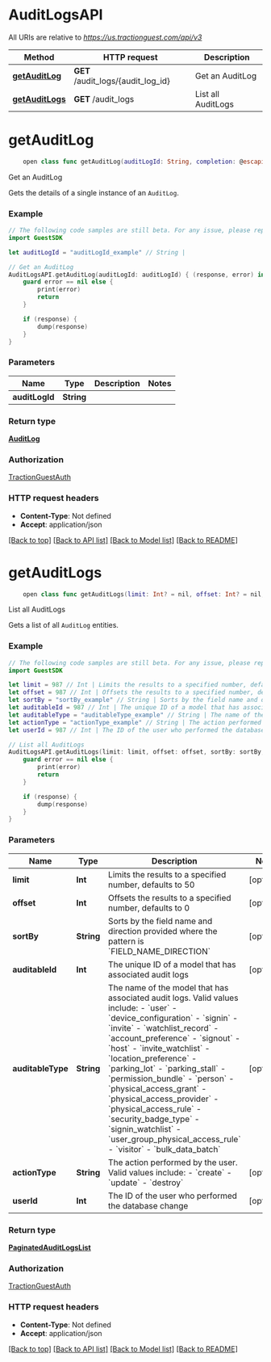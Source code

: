 # AuditLogsAPI

All URIs are relative to *https://us.tractionguest.com/api/v3*

Method | HTTP request | Description
------------- | ------------- | -------------
[**getAuditLog**](AuditLogsAPI.md#getauditlog) | **GET** /audit_logs/{audit_log_id} | Get an AuditLog
[**getAuditLogs**](AuditLogsAPI.md#getauditlogs) | **GET** /audit_logs | List all AuditLogs


# **getAuditLog**
```swift
    open class func getAuditLog(auditLogId: String, completion: @escaping (_ data: AuditLog?, _ error: Error?) -> Void)
```

Get an AuditLog

Gets the details of a single instance of an `AuditLog`.

### Example 
```swift
// The following code samples are still beta. For any issue, please report via http://github.com/OpenAPITools/openapi-generator/issues/new
import GuestSDK

let auditLogId = "auditLogId_example" // String | 

// Get an AuditLog
AuditLogsAPI.getAuditLog(auditLogId: auditLogId) { (response, error) in
    guard error == nil else {
        print(error)
        return
    }

    if (response) {
        dump(response)
    }
}
```

### Parameters

Name | Type | Description  | Notes
------------- | ------------- | ------------- | -------------
 **auditLogId** | **String** |  | 

### Return type

[**AuditLog**](AuditLog.md)

### Authorization

[TractionGuestAuth](../README.md#TractionGuestAuth)

### HTTP request headers

 - **Content-Type**: Not defined
 - **Accept**: application/json

[[Back to top]](#) [[Back to API list]](../README.md#documentation-for-api-endpoints) [[Back to Model list]](../README.md#documentation-for-models) [[Back to README]](../README.md)

# **getAuditLogs**
```swift
    open class func getAuditLogs(limit: Int? = nil, offset: Int? = nil, sortBy: String? = nil, auditableId: Int? = nil, auditableType: String? = nil, actionType: String? = nil, userId: Int? = nil, completion: @escaping (_ data: PaginatedAuditLogsList?, _ error: Error?) -> Void)
```

List all AuditLogs

Gets a list of all `AuditLog` entities.

### Example 
```swift
// The following code samples are still beta. For any issue, please report via http://github.com/OpenAPITools/openapi-generator/issues/new
import GuestSDK

let limit = 987 // Int | Limits the results to a specified number, defaults to 50 (optional)
let offset = 987 // Int | Offsets the results to a specified number, defaults to 0 (optional)
let sortBy = "sortBy_example" // String | Sorts by the field name and direction provided where the pattern is `FIELD_NAME_DIRECTION` (optional)
let auditableId = 987 // Int | The unique ID of a model that has associated audit logs (optional)
let auditableType = "auditableType_example" // String | The name of the model that has associated audit logs. Valid values include: - `user` - `device_configuration` - `signin` - `invite` - `watchlist_record` - `account_preference` - `signout` - `host` - `invite_watchlist` - `location_preference` - `parking_lot` - `parking_stall` - `permission_bundle` - `person` - `physical_access_grant` - `physical_access_provider` - `physical_access_rule` - `security_badge_type` - `signin_watchlist` - `user_group_physical_access_rule` - `visitor` - `bulk_data_batch`  (optional)
let actionType = "actionType_example" // String | The action performed by the user. Valid values include: - `create` - `update` - `destroy`  (optional)
let userId = 987 // Int | The ID of the user who performed the database change (optional)

// List all AuditLogs
AuditLogsAPI.getAuditLogs(limit: limit, offset: offset, sortBy: sortBy, auditableId: auditableId, auditableType: auditableType, actionType: actionType, userId: userId) { (response, error) in
    guard error == nil else {
        print(error)
        return
    }

    if (response) {
        dump(response)
    }
}
```

### Parameters

Name | Type | Description  | Notes
------------- | ------------- | ------------- | -------------
 **limit** | **Int** | Limits the results to a specified number, defaults to 50 | [optional] 
 **offset** | **Int** | Offsets the results to a specified number, defaults to 0 | [optional] 
 **sortBy** | **String** | Sorts by the field name and direction provided where the pattern is &#x60;FIELD_NAME_DIRECTION&#x60; | [optional] 
 **auditableId** | **Int** | The unique ID of a model that has associated audit logs | [optional] 
 **auditableType** | **String** | The name of the model that has associated audit logs. Valid values include: - &#x60;user&#x60; - &#x60;device_configuration&#x60; - &#x60;signin&#x60; - &#x60;invite&#x60; - &#x60;watchlist_record&#x60; - &#x60;account_preference&#x60; - &#x60;signout&#x60; - &#x60;host&#x60; - &#x60;invite_watchlist&#x60; - &#x60;location_preference&#x60; - &#x60;parking_lot&#x60; - &#x60;parking_stall&#x60; - &#x60;permission_bundle&#x60; - &#x60;person&#x60; - &#x60;physical_access_grant&#x60; - &#x60;physical_access_provider&#x60; - &#x60;physical_access_rule&#x60; - &#x60;security_badge_type&#x60; - &#x60;signin_watchlist&#x60; - &#x60;user_group_physical_access_rule&#x60; - &#x60;visitor&#x60; - &#x60;bulk_data_batch&#x60;  | [optional] 
 **actionType** | **String** | The action performed by the user. Valid values include: - &#x60;create&#x60; - &#x60;update&#x60; - &#x60;destroy&#x60;  | [optional] 
 **userId** | **Int** | The ID of the user who performed the database change | [optional] 

### Return type

[**PaginatedAuditLogsList**](PaginatedAuditLogsList.md)

### Authorization

[TractionGuestAuth](../README.md#TractionGuestAuth)

### HTTP request headers

 - **Content-Type**: Not defined
 - **Accept**: application/json

[[Back to top]](#) [[Back to API list]](../README.md#documentation-for-api-endpoints) [[Back to Model list]](../README.md#documentation-for-models) [[Back to README]](../README.md)

